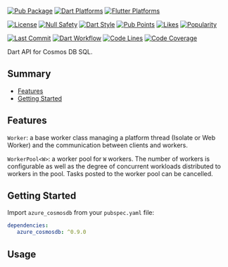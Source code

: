 [![Pub Package](https://badgen.net/pub/v/azure_cosmosdb)](https://pub.dev/packages/azure_cosmosdb)
[![Dart Platforms](https://badgen.net/pub/dart-platform/azure_cosmosdb)](https://pub.dev/packages/azure_cosmosdb)
[![Flutter Platforms](https://badgen.net/pub/flutter-platform/azure_cosmosdb)](https://pub.dev/packages/azure_cosmosdb)

[![License](https://badgen.net/pub/license/azure_cosmosdb)](https://github.com/d-markey/azure_cosmosdb/blob/master/LICENSE)
[![Null Safety](https://img.shields.io/badge/null-safety-brightgreen)](https://dart.dev/null-safety)
[![Dart Style](https://img.shields.io/badge/style-lints-40c4ff)](https://pub.dev/packages/lints)
[![Pub Points](https://badgen.net/pub/points/azure_cosmosdb)](https://pub.dev/packages/azure_cosmosdb/score)
[![Likes](https://badgen.net/pub/likes/azure_cosmosdb)](https://pub.dev/packages/azure_cosmosdb/score)
[![Popularity](https://badgen.net/pub/popularity/azure_cosmosdb)](https://pub.dev/packages/azure_cosmosdb/score)

[![Last Commit](https://img.shields.io/github/last-commit/d-markey/azure_cosmosdb?logo=git&logoColor=white)](https://github.com/d-markey/azure_cosmosdb/commits)
[![Dart Workflow](https://github.com/d-markey/azure_cosmosdb/actions/workflows/dart.yml/badge.svg?logo=dart)](https://github.com/d-markey/azure_cosmosdb/actions/workflows/dart.yml)
[![Code Lines](https://img.shields.io/badge/dynamic/json?color=blue&label=code%20lines&query=%24.linesValid&url=https%3A%2F%2Fraw.githubusercontent.com%2Fd-markey%2Fazure_cosmosdb%2Fmain%2Fcoverage.json)](https://github.com/d-markey/azure_cosmosdb/tree/main/coverage/html)
[![Code Coverage](https://img.shields.io/badge/dynamic/json?color=blue&label=code%20coverage&query=%24.lineRate&suffix=%25&url=https%3A%2F%2Fraw.githubusercontent.com%2Fd-markey%2Fazure_cosmosdb%2Fmain%2Fcoverage.json)](https://github.com/d-markey/azure_cosmosdb/tree/main/coverage/html)

Dart API for Cosmos DB SQL.

## Summary

* [Features](#features)
* [Getting Started](#started)

## <a name="features"></a>Features

`Worker`: a base worker class managing a platform thread (Isolate or Web Worker) and the communication between
clients and  workers.

`WorkerPool<W>`: a worker pool for `W` workers. The number of workers is configurable as well as the degree of
concurrent workloads distributed to workers in the pool. Tasks posted to the worker pool can be cancelled.

## <a name="started"></a>Getting Started

Import `azure_cosmosdb` from your `pubspec.yaml` file:

```yaml
dependencies:
   azure_cosmosdb: ^0.9.0
```

## <a name="usage"></a>Usage

